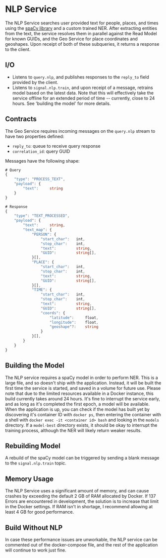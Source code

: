 # NLP Service
The NLP Service searches user provided text for people, places, and times using the [spaCy library](https://spacy.io) and a custom trained NER. After extracting entities from the text, the service resolves them in parallel against the Read Model for known GUIDs, and the Geo Service for place coordinates and geoshapes. Upon receipt of both of these subqueries, it returns a response to the client.

## I/O
- Listens to ```query.nlp```, and publishes responses to the ```reply_to``` field provided by the client.
- Listens to ```signal.nlp.train```, and upon receipt of a message, retrains model based on the latest data. Note that this will effectively take the service offline for an extended period of time -- currently, close to 24 hours. See 'building the model' for more details.

## Contracts
The Geo Service requires incoming messages on the ```query.nlp``` stream to have two properties defined:
- ```reply_to```: queue to receive query response
- ```correlation_id```: query GUID

Messages have the following shape:
```typescript
# Query
{
    "type": "PROCESS_TEXT",
    "payload": {
        "text":     string
    }
}

# Response
{
    "type": "TEXT_PROCESSED",
    "payload": {
        "text":     string,
        "text_map": {
            "PERSON": {
                "start_char":   int,
                "stop_char":    int,
                "text":         string,
                "GUID":         string[],
            }[],
            "PLACE": {
                "start_char":   int,
                "stop_char":    int,
                "text":         string,
                "GUID":         string[],
            }[],
            "TIME": {
                "start_char":   int,
                "stop_char":    int,
                "text":         string,
                "GUID":         string[],
                "coords": {
                    "latitude":     float,
                    "longitude":    float,
                    "geoshape"?:    string
                }
            }[],
        }
    }
}
```

## Building the Model
The NLP service requires a spaCy model in order to perform NER. This is a large file, and so doesn't ship with the application. Instead, it will be built the first time the service is started, and saved in a volume for future use. Please note that due to the limited resources available in a Docker instance, this build currently takes around 24 hours. It's fine to interrupt the service early, and as long as it's completed the first epoch, a model will be available. When the application is up, you can check if the model has built yet by discovering it's container ID with ```docker ps```, then entering the container with a shell with ```docker exec -it <container id> bash``` and looking in the ```models``` directory. If a ```model-best``` directory exists, it should be okay to interrupt the training process, although the NER will likely return weaker results.


## Rebuilding Model
A rebuild of the spaCy model can be triggered by sending a blank message to the ```signal.nlp.train``` topic.

## Memory Usage
The NLP Service uses a significant amount of memory, and can cause crashes by exceeding the default 2 GB of RAM allocated by Docker. If 137 Errors are encountered in development, the solution is to increase that limit in the Docker settings. If RAM isn't in shortage, I recommend allowing at least 4 GB for good performance.

## Build Without NLP
In case these performance issues are unworkable, the NLP service can be commented out of the docker-compose file, and the rest of the application will continue to work just fine. 